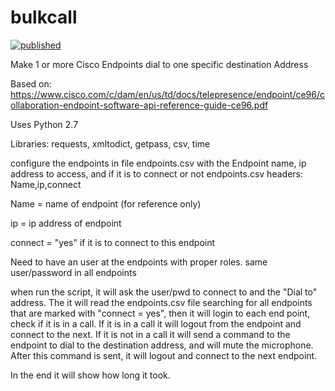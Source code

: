 # bulkcall

[![published](https://static.production.devnetcloud.com/codeexchange/assets/images/devnet-published.svg)](https://developer.cisco.com/codeexchange/github/repo/petrybr/bulkcall)

Make 1 or more Cisco Endpoints dial to one specific destination Address

Based on: https://www.cisco.com/c/dam/en/us/td/docs/telepresence/endpoint/ce96/collaboration-endpoint-software-api-reference-guide-ce96.pdf

Uses Python 2.7

Libraries: requests, xmltodict, getpass, csv, time

configure the endpoints in file endpoints.csv with the Endpoint name, ip address to access, and if it is to connect or not
endpoints.csv headers: Name,ip,connect 

Name = name of endpoint (for reference only)

ip = ip address of endpoint

connect = "yes" if it is to connect to this endpoint


Need to have an user at the endpoints with proper roles. same user/password in all endpoints

when run the script, it will ask the user/pwd to connect to and the "Dial to" address. The it will read the endpoints.csv file searching for all endpoints that are marked with "connect = yes", then it will login to each end point, check if it is in a call. If it is in a call it will logout from the endpoint and connect to the next. If it is not in  a call it will send a command to the endpoint to dial to the destination address, and will mute the microphone. After this command is sent, it will logout and connect to the next endpoint.

In the end it will show how long it took.
